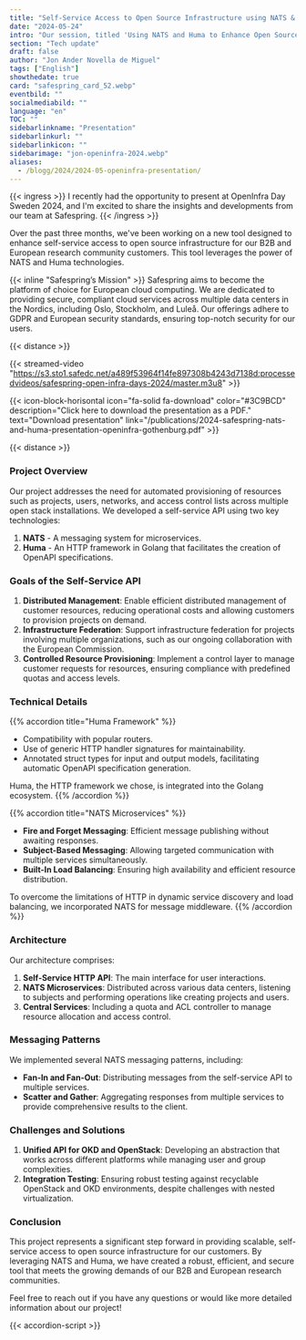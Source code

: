 ```yaml
---
title: "Self-Service Access to Open Source Infrastructure using NATS & Huma"
date: "2024-05-24"
intro: "Our session, titled 'Using NATS and Huma to Enhance Open Source Infrastructure', was designed to empower both B2B and European research communities with robust self-service access."
section: "Tech update"
draft: false
author: "Jon Ander Novella de Miguel"
tags: ["English"]
showthedate: true
card: "safespring_card_52.webp"
eventbild: ""
socialmediabild: ""
language: "en"
TOC: ""
sidebarlinkname: "Presentation"
sidebarlinkurl: ""
sidebarlinkicon: ""
sidebarimage: "jon-openinfra-2024.webp"
aliases:
  - /blogg/2024/2024-05-openinfra-presentation/
---
```


{{< ingress >}}
I recently had the opportunity to present at OpenInfra Day Sweden 2024, and I'm excited to share the insights and developments from our team at Safespring.
{{< /ingress >}}

Over the past three months, we've been working on a new tool designed to enhance self-service access to open source infrastructure for our B2B and European research community customers. This tool leverages the power of NATS and Huma technologies.

{{< inline "Safespring’s Mission" >}} Safespring aims to become the platform of choice for European cloud computing. We are dedicated to providing secure, compliant cloud services across multiple data centers in the Nordics, including Oslo, Stockholm, and Luleå. Our offerings adhere to GDPR and European security standards, ensuring top-notch security for our users.

{{< distance >}}

{{< streamed-video "https://s3.sto1.safedc.net/a489f53964f14fe897308b4243d7138d:processedvideos/safespring-open-infra-days-2024/master.m3u8" >}}

{{< icon-block-horisontal icon="fa-solid fa-download" color="#3C9BCD" description="Click here to download the presentation as a PDF." text="Download presentation" link="/publications/2024-safespring-nats-and-huma-presentation-openinfra-gothenburg.pdf" >}}

{{< distance >}}

### Project Overview

Our project addresses the need for automated provisioning of resources such as projects, users, networks, and access control lists across multiple open stack installations. We developed a self-service API using two key technologies:

1. **NATS** - A messaging system for microservices.
2. **Huma** - An HTTP framework in Golang that facilitates the creation of OpenAPI specifications.

### Goals of the Self-Service API

1. **Distributed Management**: Enable efficient distributed management of customer resources, reducing operational costs and allowing customers to provision projects on demand.
2. **Infrastructure Federation**: Support infrastructure federation for projects involving multiple organizations, such as our ongoing collaboration with the European Commission.
3. **Controlled Resource Provisioning**: Implement a control layer to manage customer requests for resources, ensuring compliance with predefined quotas and access levels.

### Technical Details

{{% accordion title="Huma Framework" %}}

- Compatibility with popular routers.
- Use of generic HTTP handler signatures for maintainability.
- Annotated struct types for input and output models, facilitating automatic OpenAPI specification generation.

Huma, the HTTP framework we chose, is integrated into the Golang ecosystem.
{{% /accordion %}}

{{% accordion title="NATS Microservices" %}}

- **Fire and Forget Messaging**: Efficient message publishing without awaiting responses.
- **Subject-Based Messaging**: Allowing targeted communication with multiple services simultaneously.
- **Built-In Load Balancing**: Ensuring high availability and efficient resource distribution.

To overcome the limitations of HTTP in dynamic service discovery and load balancing, we incorporated NATS for message middleware.
{{% /accordion %}}

### Architecture

Our architecture comprises:

1. **Self-Service HTTP API**: The main interface for user interactions.
2. **NATS Microservices**: Distributed across various data centers, listening to subjects and performing operations like creating projects and users.
3. **Central Services**: Including a quota and ACL controller to manage resource allocation and access control.

### Messaging Patterns

We implemented several NATS messaging patterns, including:

- **Fan-In and Fan-Out**: Distributing messages from the self-service API to multiple services.
- **Scatter and Gather**: Aggregating responses from multiple services to provide comprehensive results to the client.

### Challenges and Solutions

1. **Unified API for OKD and OpenStack**: Developing an abstraction that works across different platforms while managing user and group complexities.
2. **Integration Testing**: Ensuring robust testing against recyclable OpenStack and OKD environments, despite challenges with nested virtualization.

### Conclusion

This project represents a significant step forward in providing scalable, self-service access to open source infrastructure for our customers. By leveraging NATS and Huma, we have created a robust, efficient, and secure tool that meets the growing demands of our B2B and European research communities.

Feel free to reach out if you have any questions or would like more detailed information about our project!

{{< accordion-script >}}

